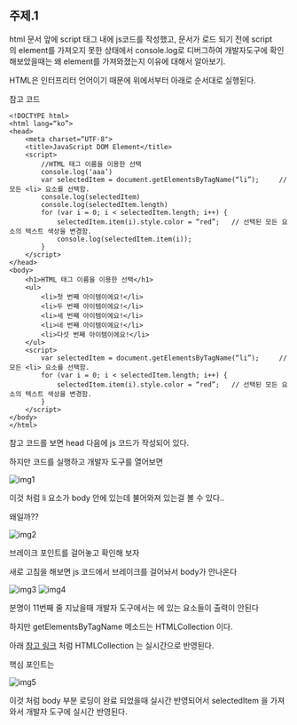 ## 주제.1

html 문서 앞에 script 태그 내에 js코드를 작성했고, 문서가 로드 되기 전에 script의 element를 가져오지 못한 상태에서 console.log로 디버그하여 개발자도구에 확인해보았을때는 왜 element를 가져와졌는지 이유에 대해서 알아보기.

HTML은 인터프리터 언어이기 때문에 위에서부터 아래로 순서대로 실행된다.

참고 코드

```
<!DOCTYPE html>
<html lang=“ko”>
<head>
    <meta charset=“UTF-8">
    <title>JavaScript DOM Element</title>
    <script>
        //HTML 태그 이름을 이용한 선택
        console.log(‘aaa’)
        var selectedItem = document.getElementsByTagName(“li”);     // 모든 <li> 요소를 선택함.
        console.log(selectedItem)
        console.log(selectedItem.length)
        for (var i = 0; i < selectedItem.length; i++) {
            selectedItem.item(i).style.color = “red”;   // 선택된 모든 요소의 텍스트 색상을 변경함.
            console.log(selectedItem.item(i));
        }
    </script>
</head>
<body>
    <h1>HTML 태그 이름을 이용한 선택</h1>
    <ul>
        <li>첫 번째 아이템이에요!</li>
        <li>두 번째 아이템이에요!</li>
        <li>세 번째 아이템이에요!</li>
        <li>네 번째 아이템이에요!</li>
        <li>다섯 번째 아이템이에요!</li>
    </ul>
    <script>
        var selectedItem = document.getElementsByTagName(“li”);     // 모든 <li> 요소를 선택함.
        for (var i = 0; i < selectedItem.length; i++) {
            selectedItem.item(i).style.color = “red”;   // 선택된 모든 요소의 텍스트 색상을 변경함.
        }
    </script>
</body>
</html>
```

참고 코드를 보면 head 다음에 js 코드가 작성되어 있다.

하지만 코드를 실행하고 개발자 도구를 열어보면

![img1](https://blog.kakaocdn.net/dn/bxV5he/btso7QUEwu6/83qkfUpEmw0HRZfErpg25k/img.png)

이것 처럼 li 요소가 body 안에 있는데 불어와져 있는걸 볼 수 있다..

왜일까??

![img2](https://blog.kakaocdn.net/dn/WoMdc/btspg2lnnVS/yKGMBq2hBhQrvcMxZsDro0/img.png)

브레이크 포인트를 걸어놓고 확인해 보자

새로 고침을 해보면 js 코드에서 브레이크를 걸어놔서 body가 안나온다

![img3](https://blog.kakaocdn.net/dn/b6qZun/btspfkfIAnw/ZlJFN2kDSMOTiECklqZcsK/img.png)
![img4](https://blog.kakaocdn.net/dn/Bc28Q/btspeGpAszi/7KrnWPuDS8GUehD9Y0OXLk/img.png)

분명이 11번째 줄 지났을때 개발자 도구에서는 <body>에 있는 요소들이 출력이 안된다

하지만 getElementsByTagName 메소드는 HTMLCollection 이다.

아래 [참고 링크](https://dev.to/theoluyi/queryselector-vs-getelementsbyclassname-nodelist-vs-htmlcollection-30gg) 처럼 HTMLCollection 는 실시간으로 반영된다.

핵심 포인트는

![img5](https://blog.kakaocdn.net/dn/q9gBy/btspd3MairT/ykfD8hUK9Jlr74X7nlXAR0/img.png)

이것 처럼 body 부분 로딩이 완료 되었을때 실시간 반영되어서 selectedItem 을 가져와서 개발자 도구에 실시간 반영된다.
